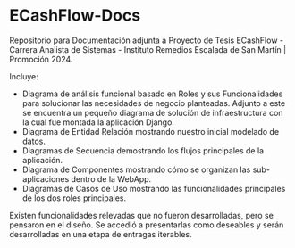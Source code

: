 # ECashFlow-Docs
Repositorio para Documentación adjunta a Proyecto de Tesis ECashFlow - Carrera Analista de Sistemas - Instituto Remedios Escalada de San Martín | Promoción 2024.

Incluye:

- Diagrama de análisis funcional basado en Roles y sus Funcionalidades para solucionar las necesidades de negocio planteadas. 
Adjunto a este se encuentra un pequeño diagrama de solución de infraestructura con la cual fue montada la aplicación Django.
- Diagrama de Entidad Relación mostrando nuestro inicial modelado de datos.
- Diagramas de Secuencia demostrando los flujos principales de la aplicación.
- Diagrama de Componentes mostrando cómo se organizan las sub-aplicaciones dentro de la WebApp.
- Diagramas de Casos de Uso mostrando las funcionalidades principales de los dos roles principales.

Existen funcionalidades relevadas que no fueron desarrolladas, pero se pensaron en el diseño. Se accedió a presentarlas como deseables y serán desarrolladas en una etapa de entragas iterables.